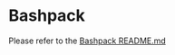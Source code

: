# Bashpack

Please refer to the [Bashpack README.md](https://github.com/bashpack-project/bashpack/blob/main/README.md)
